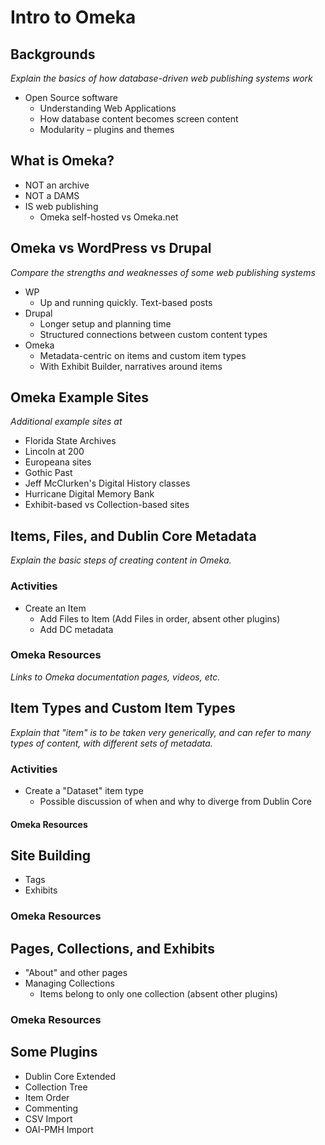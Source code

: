 # Intro to Omeka


## Backgrounds
_Explain the basics of how database-driven web publishing systems work_

* Open Source software
	* Understanding Web Applications
	* How database content becomes screen content
	* Modularity – plugins and themes


## What is Omeka?

* NOT an archive
* NOT a DAMS
* IS web publishing
	* Omeka self-hosted vs Omeka.net

## Omeka vs WordPress vs Drupal
_Compare the strengths and weaknesses of some web publishing systems_

* WP
	* Up and running quickly. Text-based posts
* Drupal
	* Longer setup and planning time
	* Structured connections between custom content types
* Omeka
	* Metadata-centric on items and custom item types
	* With Exhibit Builder, narratives around items

## Omeka Example Sites
_Additional example sites at_

* Florida State Archives
* Lincoln at 200
* Europeana sites
* Gothic Past
* Jeff McClurken's Digital History classes
* Hurricane Digital Memory Bank
* Exhibit-based vs Collection-based sites

## Items, Files, and Dublin Core Metadata
_Explain the basic steps of creating content in Omeka._

### Activities

* Create an Item
	* Add Files to Item (Add Files in order, absent other plugins)
	* Add DC metadata


### Omeka Resources
_Links to Omeka documentation pages, videos, etc._


## Item Types and Custom Item Types
_Explain that "item" is to be taken very generically, and can refer to many types of content, with different sets of metadata._

### Activities

* Create a "Dataset" item type
	* Possible discussion of when and why to diverge from Dublin Core


#### Omeka Resources

## Site Building

* Tags
* Exhibits

### Omeka Resources

## Pages, Collections, and Exhibits

* "About" and other pages
* Managing Collections
	* Items belong to only one collection (absent other plugins)

### Omeka Resources

## Some Plugins

* Dublin Core Extended
* Collection Tree
* Item Order
* Commenting
* CSV Import
* OAI-PMH Import






